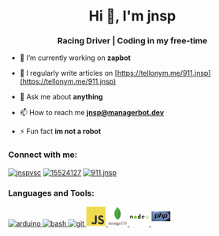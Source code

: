 <h1 align="center">Hi 👋, I'm jnsp</h1>
<h3 align="center">Racing Driver | Coding in my free-time</h3>

- 🔭 I’m currently working on **zapbot**

- 📝 I regularly write articles on [https://tellonym.me/911.jnsp](https://tellonym.me/911.jnsp)

- 💬 Ask me about **anything**

- 📫 How to reach me **jnsp@managerbot.dev**

- ⚡ Fun fact **im not a robot**

<h3 align="left">Connect with me:</h3>
<p align="left">
<a href="https://twitter.com/jnspvsc" target="blank"><img align="center" src="https://raw.githubusercontent.com/rahuldkjain/github-profile-readme-generator/neutral-icons/src/images/icons/Social/twitter.svg" alt="jnspvsc" height="30" width="40" /></a>
<a href="https://stackoverflow.com/users/15524127" target="blank"><img align="center" src="https://raw.githubusercontent.com/rahuldkjain/github-profile-readme-generator/neutral-icons/src/images/icons/Social/stack-overflow.svg" alt="15524127" height="30" width="40" /></a>
<a href="https://instagram.com/911.jnsp" target="blank"><img align="center" src="https://external-content.duckduckgo.com/iu/?u=https%3A%2F%2Ftse3.mm.bing.net%2Fth%3Fid%3DOIP.MuZC9lQWUa_m22CPDafGnwHaFw%26pid%3DApi&f=1" alt="911.jnsp" height="30" width="40" /></a>
</p>

<h3 align="left">Languages and Tools:</h3>
<p align="left"> <a href="https://www.arduino.cc/" target="_blank"> <img src="https://cdn.worldvectorlogo.com/logos/arduino-1.svg" alt="arduino" width="40" height="40"/> </a> <a href="https://www.gnu.org/software/bash/" target="_blank"> <img src="https://www.vectorlogo.zone/logos/gnu_bash/gnu_bash-icon.svg" alt="bash" width="40" height="40"/> </a> <a href="https://git-scm.com/" target="_blank"> <img src="https://www.vectorlogo.zone/logos/git-scm/git-scm-icon.svg" alt="git" width="40" height="40"/> </a> <a href="https://developer.mozilla.org/en-US/docs/Web/JavaScript" target="_blank"> <img src="https://raw.githubusercontent.com/devicons/devicon/master/icons/javascript/javascript-original.svg" alt="javascript" width="40" height="40"/> </a> <a href="https://www.mongodb.com/" target="_blank"> <img src="https://raw.githubusercontent.com/devicons/devicon/master/icons/mongodb/mongodb-original-wordmark.svg" alt="mongodb" width="40" height="40"/> </a> <a href="https://nodejs.org" target="_blank"> <img src="https://raw.githubusercontent.com/devicons/devicon/master/icons/nodejs/nodejs-original-wordmark.svg" alt="nodejs" width="40" height="40"/> </a> <a href="https://www.php.net" target="_blank"> <img src="https://raw.githubusercontent.com/devicons/devicon/master/icons/php/php-original.svg" alt="php" width="40" height="40"/> </a> </p>
